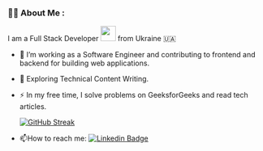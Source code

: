 ### :woman_technologist: About Me :
I am a Full Stack Developer <img src="https://media.giphy.com/media/WUlplcMpOCEmTGBtBW/giphy.gif" width="30"> from Ukraine 🇺🇦
- :telescope: I’m working as a Software Engineer and contributing to frontend and backend for building web applications.

- :seedling: Exploring Technical Content Writing.

- :zap: In my free time, I solve problems on GeeksforGeeks and read tech articles.

  [![GitHub Streak](http://github-readme-streak-stats.herokuapp.com?user=marynahl&theme=dark&background=000000)](https://git.io/streak-stats)

- :mailbox:How to reach me: [![Linkedin Badge](https://img.shields.io/badge/-kakbar-blue?style=flat&logo=Linkedin&logoColor=white)]([(https://www.linkedin.com/in/maryna-hlushak/)])


<img src="https://komarev.com/ghpvc/?username=marynahl&style=flat-square&color=blue" alt=""/>

